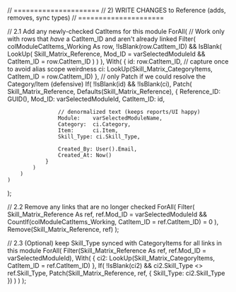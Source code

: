 // =====================
// 2) WRITE CHANGES to Reference (adds, removes, sync types)
// =====================

// 2.1 Add any newly-checked CatItems for this module
ForAll(
    // Work only with rows that *have* a CatItem_ID and aren't already linked
    Filter(
        colModuleCatItems_Working As row,
        !IsBlank(row.CatItem_ID) &&
        IsBlank(
            LookUp(
                Skill_Matrix_Reference,
                Mod_ID = varSelectedModuleId && CatItem_ID = row.CatItem_ID
            )
        )
    ),
    With(
        {
            id: row.CatItem_ID, // capture once to avoid alias scope weirdness
            ci: LookUp(Skill_Matrix_CategoryItems, CatItem_ID = row.CatItem_ID)
        },
        // only Patch if we could resolve the Category/Item (defensive)
        If(
            !IsBlank(id) && !IsBlank(ci),
            Patch(
                Skill_Matrix_Reference,
                Defaults(Skill_Matrix_Reference),
                {
                    Reference_ID: GUID(),
                    Mod_ID: varSelectedModuleId,
                    CatItem_ID: id,

                    // denormalized text (keeps reports/UI happy)
                    Module:    varSelectedModuleName,
                    Category:  ci.Category,
                    Item:      ci.Item,
                    Skill_Type: ci.Skill_Type,

                    Created_By: User().Email,
                    Created_At: Now()
                }
            )
        )
    )
);

// 2.2 Remove any links that are no longer checked
ForAll(
    Filter(
        Skill_Matrix_Reference As ref,
        ref.Mod_ID = varSelectedModuleId &&
        CountIf(colModuleCatItems_Working, CatItem_ID = ref.CatItem_ID) = 0
    ),
    Remove(Skill_Matrix_Reference, ref)
);

// 2.3 (Optional) keep Skill_Type synced with CategoryItems for all links in this module
ForAll(
    Filter(Skill_Matrix_Reference As ref, ref.Mod_ID = varSelectedModuleId),
    With(
        { ci2: LookUp(Skill_Matrix_CategoryItems, CatItem_ID = ref.CatItem_ID) },
        If(
            !IsBlank(ci2) && ci2.Skill_Type <> ref.Skill_Type,
            Patch(Skill_Matrix_Reference, ref, { Skill_Type: ci2.Skill_Type })
        )
    )
);
